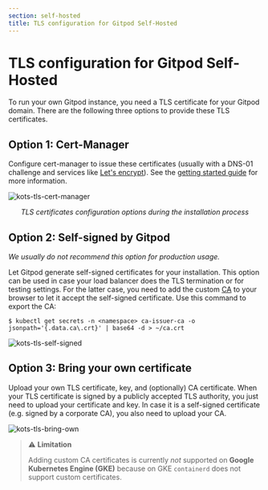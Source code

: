 ```yaml
---
section: self-hosted
title: TLS configuration for Gitpod Self-Hosted
---
```


<script context="module">
  export const prerender = true;
</script>

# TLS configuration for Gitpod Self-Hosted

To run your own Gitpod instance, you need a TLS certificate for your Gitpod domain. There are the following three options to provide these TLS certificates.

## Option 1: Cert-Manager

Configure cert-manager to issue these certificates (usually with a DNS-01 challenge and services like [Let's encrypt](https://letsencrypt.org/)). See the [getting started guide](../getting-started#step-2-install-cert-manager) for more information.

![kots-tls-cert-manager](../../static/images/docs/self-hosted/kots-tls-cert-manager.png)

<p align="center"><em>TLS certificates configuration options during the installation process</em></p>

## Option 2: Self-signed by Gitpod

_We usually do not recommend this option for production usage._

Let Gitpod generate self-signed certificates for your installation. This option can be used in case your load balancer does the TLS termination or for testing settings. For the latter case, you need to add the custom [CA](https://en.wikipedia.org/wiki/Certificate_authority) to your browser to let it accept the self-signed certificate. Use this command to export the CA:

```
$ kubectl get secrets -n <namespace> ca-issuer-ca -o jsonpath='{.data.ca\.crt}' | base64 -d > ~/ca.crt
```

![kots-tls-self-signed](../../static/images/docs/self-hosted/kots-tls-self-signed.png)

## Option 3: Bring your own certificate

Upload your own TLS certificate, key, and (optionally) CA certificate. When your TLS certificate is signed by a publicly accepted TLS authority, you just need to upload your certificate and key. In case it is a self-signed certificate (e.g. signed by a corporate CA), you also need to upload your CA.

![kots-tls-bring-own](../../static/images/docs/self-hosted/kots-tls-bring-own.png)

> ⚠️ **Limitation**
>
> Adding custom CA certificates is currently _not_ supported on **Google Kubernetes Engine (GKE)** because on GKE `containerd` does not support custom certificates.
